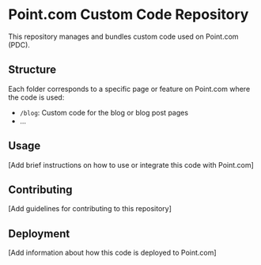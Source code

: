 # Point.com Custom Code Repository

This repository manages and bundles custom code used on Point.com (PDC).

## Structure

Each folder corresponds to a specific page or feature on Point.com where the code is used:

- `/blog`: Custom code for the blog or blog post pages
- ...

## Usage

[Add brief instructions on how to use or integrate this code with Point.com]

## Contributing

[Add guidelines for contributing to this repository]

## Deployment

[Add information about how this code is deployed to Point.com]
